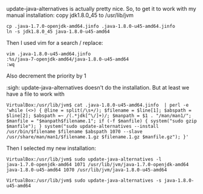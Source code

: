 
update-java-alternatives is actually pretty nice. So, to get it to work with my manual installation: copy jdk1.8.0_45 to /usr/lib/jvm
```
cp .java-1.7.0-openjdk-amd64.jinfo .java-1.8.0-u45-amd64.jinfo
ln -s jdk1.8.0_45 java-1.8.0-u45-amd64
```
Then I used vim for a search / replace:
```
vim .java-1.8.0-u45-amd64.jinfo
:%s/java-7-openjdk-amd64/java-1.8.0-u45-amd64
:wq
```
Also decrement the priority by 1

:sigh: update-java-alternatives doesn't do the installation. But at least we have a file to work with
```
VirtualBox:/usr/lib/jvm$ cat .java-1.8.0-u45-amd64.jinfo  | perl -e 'while (<>) { @line = split(/\s+/); $filename = $line[1]; $abspath = $line[2]; $abspath =~ /(.*jdk[^\/]+)/; $manpath = $1 . "/man/man1/"; $manfile = "$manpath$filename.1"; if (-f $manfile) { system("sudo gzip $manfile"); } system("sudo update-alternatives --install /usr/bin/$filename $filename $abspath 1070 --slave /usr/share/man/man1/$filename.1.gz $filename.1.gz $manfile.gz"); }'
```
Then I selected my new installation:

```
VirtualBox:/usr/lib/jvm$ sudo update-java-alternatives -l
java-1.7.0-openjdk-amd64 1071 /usr/lib/jvm/java-1.7.0-openjdk-amd64
java-1.8.0-u45-amd64 1070 /usr/lib/jvm/java-1.8.0-u45-amd64

VirtualBox:/usr/lib/jvm$ sudo update-java-alternatives -s java-1.8.0-u45-amd64
```